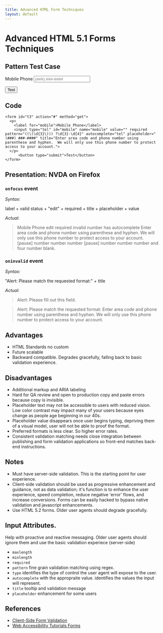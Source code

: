 ```yaml
---
title: Advanced HTML Form Techniques
layout: default
---
```

# Advanced HTML 5.1 Forms Techniques

## Pattern Test Case

<form id="t3" action="#" method="get">
  <p>
    <label for="mobile">Mobile Phone</label>
    <input type="tel" id="mobile" name="mobile" value="" required pattern="((\(\d{3}\))) ?\d{3}-\d{4}" autocomplete="tel" placeholder="(###) ###-####" title="Enter area code and phone number using parenthese and hyphen.  We will only use this phone number to protect access to your account.">
  </p>
  <button type="submit">Test</button>
 </form>


## Code
```
<form id="t3" action="#" method="get">
  <p>
    <label for="mobile">Mobile Phone</label>
    <input type="tel" id="mobile" name="mobile" value="" required pattern="((\(\d{3}\))) ?\d{3}-\d{4}" autocomplete="tel" placeholder="(###) ###-####" title="Enter area code and phone number using parenthese and hyphen.  We will only use this phone number to protect access to your account.">
  </p>
      <button type="submit">Test</button>
</form>
```

## Presentation: NVDA on Firefox
### <code>onfocus</code> event
_Syntax:_

label + valid status + "edit" + required + title + placeholder + value

_Actual:_

> Mobile Phone edit required invalid  number has autocomplete Enter area code and phone number using parenthese and hyphen.  We will only use this phone number to protect access to your account. [pause] number number number [pause] number number number and four number blank.

### <code>oninvalid</code> event
_Syntax:_

"Alert: Please match the requested format:" + title

_Actual:_
> Alert: Please fill out this field.

> Alert: Please match the requested format: Enter area code and phone number using parenthese and hyphen.  We will only use this phone number to protect access to your account.


## Advantages
  * HTML Standards no custom
  * Future scalable
  * Backward compatible.  Degrades gracefully, falling back to basic validation experience.


## Disadvantages
 * Additional markup and ARIA labeling
 * Hard for QA review and open to production copy and paste errors because copy is invisible.
 * Placeholder text may not be accessible to users with reduced vision.  Low color contrast may impact many of your users because eyes change as people age beginning in our 40s.
 * Placeholder value disappears once user begins typing, depriving them of a visual model, user will not be able to proof the format.
 * Preferred formats is less clear.  So higher error rates.
 * Consistent validation matching needs close integration between  publishing and form validation applications so front-end matches back-end instructions.


## Notes
* Must have server-side validation.  This is the starting point for user experience.
* Client-side validation should be used as progressive enhancement and guidance, not as data validation; it's function is to enhance the user experience, speed completion, reduce negative 'error' flows,  and increase conversions.  Forms can be easily hacked to bypass native validation and javascript enhancements.
* Use HTML 5.2 forms.  Older user agents should degrade gracefully.


## Input Attributes.
Help with proactive and reactive messaging.  Older user agents should ignore them and use the basic validation experiece (server-side)

* <code>maxlength</code>
* <code>minlength</code>
* <code>required</code>
* <code>pattern</code> fine grain validation matching using regex.
* <code>type</code> identifies the type of control the user agent will expose to the user.
* <code>autocomplete</code>  with the appropraite value.  identifies the values the input will represent.
* <code>title</code> tooltip and validation message
* <code>placeholder</code> enhancement for some users

## References
*  <a href="https://www.w3.org/TR/2017/REC-html52-20171214/sec-forms.html#clientside-form-validation">Client-Side Form Validation</a>
*   <a href="https://www.w3.org/WAI/tutorials/forms/">Web Accessibility Tutorials Forms</a>
